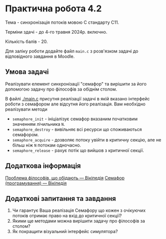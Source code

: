 ﻿# Практична робота 4.2

Тема - синхронізація потоків мовою C стандарту C11. 

Терміни здачі - до 4-го травня 2024р. включно.

Кількість балів - 20.

Для заліку роботи додайте файл `main.c` з розв'язком задачі до відповідного
завдання в Moodle.

## Умова задачі

Реалізувати елемент синхронізації "семафор" та вирішити за його допомогою
задачу про філософів за обіднім столом.

В файлі [./main.c](./main.c) присутня реалізації задачі в якій вказано інтерфейс
роботи з семафором але відсутня його реалізація. Вам необхідно реалізувати методи

* `semaphore_init` - ініціалізує семафор вказаним початковим значенням лічильника `N`.
* `semaphore_destroy` - вивільняє всі ресурси що споживаються семафором.
* `semaphore_acquire` - дозволяє потоку увійти в критичну секцію, але не більш ніж `N` потокам одночасно.
* `semaphore_release` - рахує потік що вийшов з критичної секції.

## Додаткова інформація

[Проблема філософів, що обідають — Вікіпедія](https://uk.wikipedia.org/wiki/%D0%9F%D1%80%D0%BE%D0%B1%D0%BB%D0%B5%D0%BC%D0%B0_%D1%84%D1%96%D0%BB%D0%BE%D1%81%D0%BE%D1%84%D1%96%D0%B2,_%D1%89%D0%BE_%D0%BE%D0%B1%D1%96%D0%B4%D0%B0%D1%8E%D1%82%D1%8C)
[Семафор (програмування) — Вікіпедія](https://uk.wikipedia.org/wiki/%D0%A1%D0%B5%D0%BC%D0%B0%D1%84%D0%BE%D1%80_(%D0%BF%D1%80%D0%BE%D0%B3%D1%80%D0%B0%D0%BC%D1%83%D0%B2%D0%B0%D0%BD%D0%BD%D1%8F))

## Додаткові запитання та завдання

1. Чи гарантує Ваша реалізація Семафору що кожен з очікуючих потоків отримає право на
   вхід до критичної секції?
2. Якими ще методами можна вирішити задачу про філософів за столом?
3. Як покращити візуальний інтерфейс симулятора?
